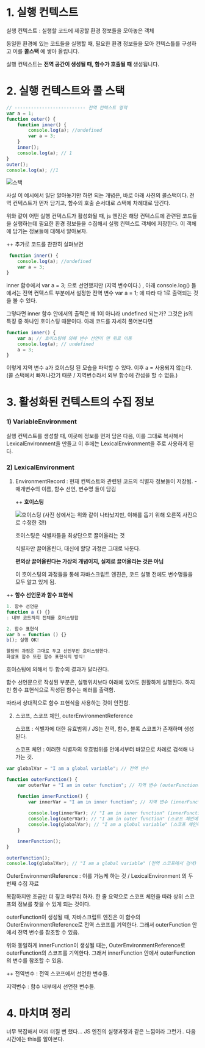 # 1. 실행 컨텍스트

 실행 컨텍스트 : 실행할 코드에 제공할 환경 정보들을 모아놓은 객체
 
동일한 환경에 있는 코드들을 실행할 때, 필요한 환경 정보들을 모아 컨텍스틀를 구성하고 이를 **콜스택** 에 쌓아 올립니다.

실행 컨텍스트는 **전역 공간이 생성될 때, 함수가 호출될 때** 생성됩니다.

# 2. 실행 컨텍스트와 콜 스택

```js
// -------------------------- 전역 컨텍스트 영역
var a = 1;
function outer() {
    function inner() {
        console.log(a); //undefined
        var a = 3;
    }
    inner();
    console.log(a); // 1
}
outer();
console.log(a); //1
```

<img alt="스택" src="https://velog.velcdn.com/images%2Fvlfflq2004%2Fpost%2F204301f9-d26c-4292-b5b5-ca32bd545f4e%2F%E1%84%89%E1%85%A1%E1%84%8C%E1%85%B5%E1%86%AB.png" />

사실 이 예시에서 일단 알아놓기만 하면 되는 개념은, 바로 아래 사진의 콜스택이다.
전역 컨텍스트가 먼저 담기고, 함수의 호출 순서대로 스택에 차례대로 담긴다.

위와 같이 어떤 실행 컨텍스트가 활성화될 때, js 엔진은 해당 컨텍스트에 관련된 코드들을 실행하는데 필요한 환경 정보들을 수집해서 실행 컨텍스트 객체에 저장한다. 이 객체에 담기는 정보들에 대해서 알아보자.

++ 추가로 코드를 찬찬히 살펴보면 

```js
 function inner() {
    console.log(a); //undefined
    var a = 3;
}
```
inner 함수에서 var a = 3; 으로 선언했지만 (지역 변수이다.) , 아래 console.log() 들에서는 전역 컨텍스트 부분에서 설정한 전역 변수 var a = 1; 에 따라 다 1로 출력되는 것을 볼 수 있다.

그렇다면 inner 함수 안에서의 출력은 왜 1이 아니라 undefined 되는가? 그것은 js의 특징 중 하나인 호이스팅 때문이다. 아래 코드를 자세히 풀어본다면

```js
function inner() {
    var a; // 호이스팅에 의해 변수 선언이 맨 위로 이동
    console.log(a); // undefined
    a = 3;
}
```
이렇게 지역 변수 a가 호이스팅 된 모습을 파악할 수 있다. 이후 a = 사용되지 않는다. (콜 스택에서 빠져나갔기 때문 / 지역변수라서 외부 함수에 간섭을 할 수 없음.)

# 3. 활성화된 컨텍스트의 수집 정보
### 1) VariableEnvironment
실행 컨텍스트를 생성할 때, 이곳에 정보를 먼저 담은 다음, 이를 그대로 복사해서 LexicalEnvironment을 만들고 이 후에는 LexicalEnvironment을 주로 사용하게 된다.
### 2) LexicalEnvironment
 1. EnvironmentRecord : 현재 컨텍스트와 관련된 코드의 식별자 정보들이 저장됨. - 매개변수의 이름, 함수 선언, 변수명 들이 담김

    ++ **호이스팅**
 
    <img alt="호이스팅" src="https://blog.kakaocdn.net/dn/cHGMtA/btrnHSSLXpE/e36ENsH2LMW7ZFt4PMTyAk/img.png"/>
    (사진 상에서는 위와 같이 나타났지만, 이해를 돕기 위해 오른쪽 사진으로 수정한 것!)
    
    호이스팅은 식별자들을 최상단으로 끌어올리는 것

    식별자만 끌어올린다, 대신에 할당 과정은 그대로 놔둔다.

    **편의상 끌어올린다는 가상의 개념이지, 실제로 끌어올리는 것은 아님**
    
    이 호이스팅의 과정들을 통해 자바스크립트 엔진은, 코드 실행 전에도 변수명들을 모두 알고 있게 됨.
    

++ **함수 선언문과 함수 표현식**
```js
1. 함수 선언문
function a () {}
: 내부 코드까지 전체를 호이스팅함

2. 함수 표현식
var b = function () {}
b(); 실행 OK!

할당의 과정은 그대로 두고 선언부만 호이스팅한다.
화살표 함수 또한 함수 표현식의 방식!
```
호이스팅에 의해서 두 함수의 결과가 달라진다.

함수 선언문으로 작성된 부분은, 실행위치보다 아래에 있어도 원활하게 실행된다. 하지만 함수 표현식으로 작성된 함수는 에러를 출력함.

따라서 상대적으로 함수 표현식을 사용하는 것이 안전함.


 2. 스코프, 스코프 체인, outerEnvironmentReference
    
    스코프 : 식별자에 대한 유효범위 / JS는 전역, 함수, 블록 스코프가 존재하며 생성된다.
    
    스코프 체인 : 이러한 식별자의 유효범위를 안에서부터 바깥으로 차례로 검색해 나가는 것.

```js
var globalVar = "I am a global variable"; // 전역 변수

function outerFunction() {
    var outerVar = "I am in outer function"; // 지역 변수 (outerFunction의 스코프)

    function innerFunction() {
        var innerVar = "I am in inner function"; // 지역 변수 (innerFunction의 스코프)
        
        console.log(innerVar); // "I am in inner function" (innerFunction 스코프에 존재)
        console.log(outerVar); // "I am in outer function" (스코프 체인에 따라 outerFunction 스코프에서 검색)
        console.log(globalVar); // "I am a global variable" (스코프 체인에 따라 전역 스코프에서 검색)
    }

    innerFunction();
}

outerFunction();
console.log(globalVar); // "I am a global variable" (전역 스코프에서 검색)
```
OuterEnvironmentReference : 이를 가능케 하는 것 / LexicalEnvironment 의 두 번째 수집 자료

복잡하지만 조금만 더 짚고 마무리 하자. 한 줄 요약으로 스코프 체인을 따라 상위 스코프의 정보를 찾을 수 있게 되는 것이다.

outerFunction이 생성될 때, 자바스크립트 엔진은 이 함수의 OuterEnvironmentReference로 전역 스코프를 기억한다. 그래서 outerFunction 안에서 전역 변수를 참조할 수 있음.

위와 동일하게 innerFunction이 생성될 때는, OuterEnvironmentReference로 outerFunction의 스코프를 기억한다. 그래서 innerFunction 안에서 outerFunction의 변수를 참조할 수 있음.

++ 전역변수 : 전역 스코프에서 선언한 변수들.

  지역변수 : 함수 내부에서 선언한 변수들.
# 4. 마치며 정리
너무 복잡해서 머리 터질 뻔 했다... JS 엔진의 실행과정과 같은 느낌이라 그런가..
다음 시간에는 this를 알아본다.